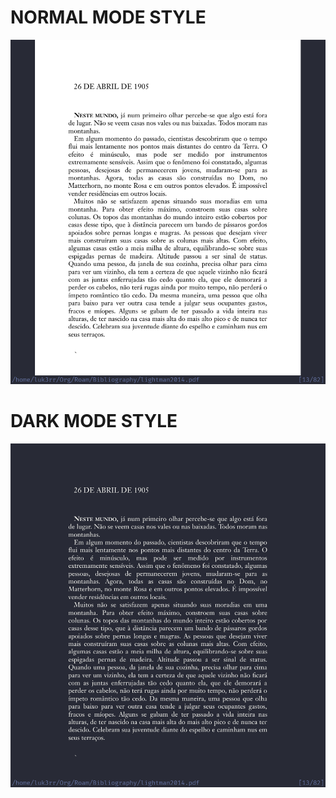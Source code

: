 # NORMAL MODE STYLE
![normal_mode](normal_mode.png)

# DARK MODE STYLE
![dark_mode](dark_mode.png)


